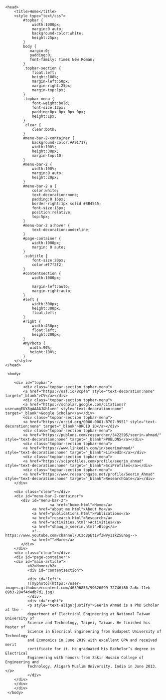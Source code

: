 <html>
    
	<head>
	    <title>Home</title>
		<style type="text/css">
		    #topbar {
			    width:1000px;
				margin:0 auto;
				background-color:white;
				height:25px;
			}
			body {
			   margin:0;
			   padding:0;
			   font-family: Times New Roman;
			}
		    .topbar-section {
			    float:left;
				height:100%;
				margin-left:50px;
				margin-right:25px;
				margin-top:1px;
			}
			.topbar-menu {
			    font-weight:bold;
				font-size:12px;
				padding:0px 0px 0px 0px;
				height:1px;
			}
			.clear {
			    clear:both;
			}
			#menu-bar-2-container {
			    background-color:#A91717;
				width:100%;
				height:38px;
				margin-top:10;
			}
			#menu-bar-2 {
			    width:100%;
			    margin:0 auto;
				height:20px;
			}
			#menu-bar-2 a {
			    color:white;
			    text-decoration:none;
				padding:0 16px;
				border-right:1px solid #BB4545;
				font-size:15px;
				position:relative;
				top:5px;
			}
			#menu-bar-2 a:hover {
			    text-decoration:underline;
			}
			#page-container {
				width:1000px;
				margin: 0 auto;
			}
			.subtitle {
			    font-size:20px;
				color:#f7f2f2;
			}
			#contentsection {
			    width:1000px;
				
				margin-left:auto;
				margin-right:auto;
			}
			#left {
			    width:300px;
				height:300px;
				float:left;
			}
			#right {
			    width:430px;
				float:left;
				height:200px;
			}
			#MyPhoto {
			   width:90%;
			   height:100%;
			}
		</style>	   
	</head>		
	
	 <body>
	 
	    <div id="topbar">
			<div class="topbar-section topbar-menu">
			<a href="https://osf.io/8cp4a" style="text-decoration:none" target="_blank">CV</a></div>
     	    <div class="topbar-section topbar-menu">
			<a href="https://scholar.google.com/citations?user=mgEUY8gAAAAJ&hl=en" style="text-decoration:none" target="_blank">Google Scholar</a></div>
			<div class="topbar-section topbar-menu">
			<a href="https://orcid.org/0000-0001-8707-9951" style="text-decoration:none" target="_blank">ORCID iD</a></div>
			<div class="topbar-section topbar-menu">
			<a href="https://publons.com/researcher/3422595/seerin-ahmad/" style="text-decoration:none" target="_blank">PUBLONS</a></div>
			<div class="topbar-section topbar-menu">
			<a href="https://www.linkedin.com/in/seerinahmad/" style="text-decoration:none" target="_blank">LinkedIn</a></div>
			<div class="topbar-section topbar-menu">
			<a href="https://sciprofiles.com/profile/seerin_ahmad" style="text-decoration:none" target="_blank">SciProfiles</a></div>
			<div class="topbar-section topbar-menu">
			<a href="https://www.researchgate.net/profile/Seerin_Ahmad" style="text-decoration:none" target="_blank">ResearchGate</a></div>
		</div>
		
		<div class="clear"></div>
		<div id="menu-bar-2-container">
		   <div id="menu-bar-2">
		                <a href="home.html">Home</a>
				<a href="about_me.html">About Me</a>
				<a href="publications.html">Publications</a>
				<a href="research.html">Research</a>
				<a href="activities.html">Activities</a>
				<a href="shauq_e_seerin.html">Blog</a>
				<!--https://www.youtube.com/channel/UCzcBpEt1vfZwVyIIkZSEnGg-->
				<a href="">More</a>
		   </div>
		</div>
		<div class="clear"></div>
		<div id="page-container">
		<div id="main-article">
		      <h2>Home</h2>
		      <div id="contentsection">
		      
		      <div id="left">
		      ![myphoto](https://user-images.githubusercontent.com/46396856/99626099-72746f80-2a6c-11eb-89b3-284f4d4db7d1.jpg)
		      </div>
			  <div id="right">
			  <p style="text-align:justify">Seerin Ahmad is a PhD Scholar at the -
			  department of Electrical Engineering at National Taiwan University of 
			  Science and Technology, Taipei, Taiwan. He finished his Master of 
			  Science in Elecrical Engineering from Budapest University of Technology
			  and Economics in June 2019 with excellent GPA and received merit
			  certificate for it. He graduated his Bachelor’s degree in Electrical 
			  Engineering with honors from Zakir Husain College of Engineering and 
			  Technology, Aligarh Muslim University, India in June 2013.</p>
			  </div>
		</div>
		</div>
		</div>
	 </body>
</html>
